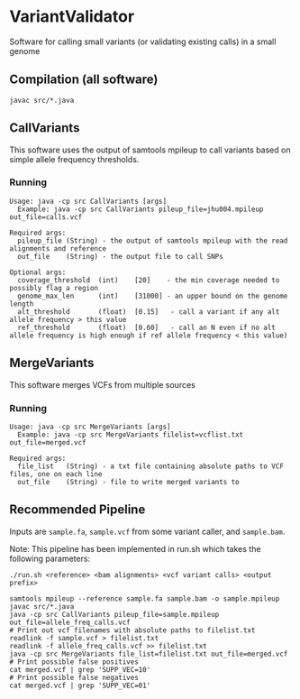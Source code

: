 # VariantValidator

Software for calling small variants (or validating existing calls) in a small genome

## Compilation (all software)

```
javac src/*.java

```

## CallVariants

This software uses the output of samtools mpileup to call variants based on simple allele frequency thresholds.

### Running

```
Usage: java -cp src CallVariants [args]
  Example: java -cp src CallVariants pileup_file=jhu004.mpileup out_file=calls.vcf

Required args:
  pileup_file (String) - the output of samtools mpileup with the read alignments and reference
  out_file    (String) - the output file to call SNPs

Optional args:
  coverage_threshold  (int)    [20]    - the min coverage needed to possibly flag a region
  genome_max_len      (int)    [31000] - an upper bound on the genome length
  alt_threshold       (float)  [0.15]   - call a variant if any alt allele frequency > this value
  ref_threshold       (float)  [0.60]   - call an N even if no alt allele frequency is high enough if ref allele frequency < this value)
```

## MergeVariants

This software merges VCFs from multiple sources

### Running

```
Usage: java -cp src MergeVariants [args]
  Example: java -cp src MergeVariants filelist=vcflist.txt out_file=merged.vcf

Required args:
  file_list   (String) - a txt file containing absolute paths to VCF files, one on each line
  out_file    (String) - file to write merged variants to
 ```

## Recommended Pipeline

Inputs are `sample.fa`, `sample.vcf` from some variant caller, and `sample.bam`.

Note: This pipeline has been implemented in run.sh which takes the following parameters:

`./run.sh <reference> <bam alignments> <vcf variant calls> <output prefix>`

```
samtools mpileup --reference sample.fa sample.bam -o sample.mpileup
javac src/*.java
java -cp src CallVariants pileup_file=sample.mpileup out_file=allele_freq_calls.vcf
# Print out vcf filenames with absolute paths to filelist.txt
readlink -f sample.vcf > filelist.txt
readlink -f allele_freq_calls.vcf >> filelist.txt
java -cp src MergeVariants file_list=filelist.txt out_file=merged.vcf
# Print possible false positives
cat merged.vcf | grep 'SUPP_VEC=10'
# Print possible false negatives
cat merged.vcf | grep 'SUPP_VEC=01'
```
